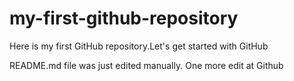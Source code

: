 # my-first-github-repository
Here is my first GitHub repository.Let's get started with GitHub

README.md file was just edited manually. One more edit at Github
